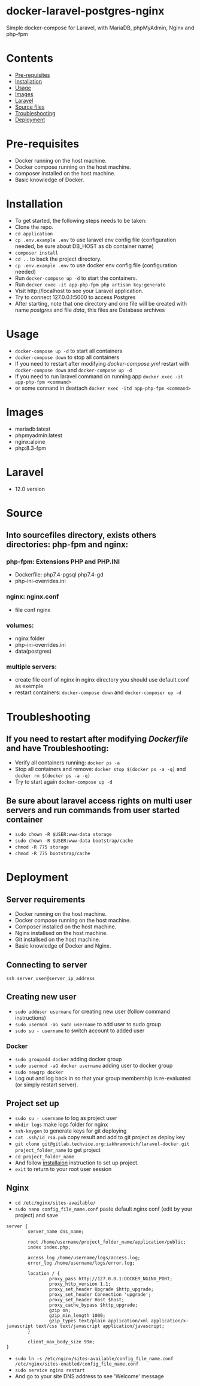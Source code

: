 # docker-laravel-postgres-nginx
Simple docker-compose for Laravel, with MariaDB, phpMyAdmin, Nginx and php-fpm

# Contents
+ [Pre-requisites](#pre-requisites)
+ [Installation](#installation)
+ [Usage](#usage)
+ [Images](#images)
+ [Laravel](#laravel)
+ [Source files](#source)
+ [Troubleshooting](#troubleshooting)
+ [Deployment](#deployment)


# Pre-requisites
* Docker running on the host machine.
* Docker compose running on the host machine.
* composer installed on the host machine.
* Basic knowledge of Docker.
 

# Installation
+ To get started, the following steps needs to be taken:
+ Clone the repo.
+ `cd application`
+ `cp .env.example .env` to use laravel env config file (configuration needed, be sure about DB_HOST as db container name)
+ `composer install`
+ `cd ..` to back the project directory.
+ `cp .env.example .env` to use docker env config file (configuration needed)
+ Run `docker-compose up -d` to start the containers.
+ Run `docker exec -it app-php-fpm php artisan key:generate`
+ Visit http://localhost to see your Laravel application.
+ Try to connect 127.0.0.1:5000 to access Postgres
+ After starting, note that one directory and one file will be created with name *postgres* and file *data*, this files are Database archives

# Usage
+ `docker-compose up -d` to start all containers
+ `docker-compose down` to stop all containers
+ If you need to restart after modifying *docker-compose.yml* restart with `docker-compose down` and `docker-compose up -d`
+ If you need to run laravel command on running app `docker exec -it app-php-fpm <command>`
+ or some connand in deattach `docker exec -itd app-php-fpm <command>`

# Images
+ mariadb:latest
+ phpmyadmin:latest
+ nginx:alpine
+ php:8.3-fpm

# Laravel
+ 12.0 version

# Source

## Into **sourcefiles** directory, exists others directories: **php-fpm** and **nginx**:

### php-fpm: Extensions PHP and PHP.INI
+ Dockerfile: php7.4-pgsql php7.4-gd
+ php-ini-overrides.ini

### nginx: nginx.conf
+ file conf nginx

### volumes:
- nginx folder
- php-ini-overrides.ini
- data(postgres)

### multiple servers:
- create file conf of nginx in nginx directory you should use default.conf as exemple 
- restart containers: `docker-compose down` and `docker-composer up -d`


# Troubleshooting

## If you need to restart after modifying *Dockerfile* and have Troubleshooting:
+ Verify all containers running: `docker ps -a`
+ Stop all containers and remove: `docker stop $(docker ps -a -q)` and `docker rm $(docker ps -a -q)`
+ Try to start again `docker-compose up -d`

## Be sure about laravel access rights on multi user servers and run commands from user started container
+ `sudo chown -R $USER:www-data storage`
+ `sudo chown -R $USER:www-data bootstrap/cache`
+ `chmod -R 775 storage`
+ `chmod -R 775 bootstrap/cache`


# Deployment

## Server requirements
* Docker running on the host machine.
* Docker compose running on the host machine.
* Composer installed on the host machine.
* Nginx installsed on the host machine.
* Git installsed on the host machine.
* Basic knowledge of Docker and Nginx.

## Connecting to server
`ssh server_user@server_ip_address`

## Creating new user
+ `sudo adduser usermane` for creating new user (follow command instructions)
+ `sudo usermod -aG sudo username` to add user to sudo group
+ `sudo su - username` to switch account to added user

### Docker
+ `sudo groupadd docker` adding docker group
+ `sudo usermod -aG docker username` adding user to docker group
+ `sudo newgrp docker`
+ Log out and log back in so that your group membership is re-evaluated (or simply restart server).

## Project set up
+ `sudo su - username` to log as project user
+ `mkdir logs` make logs folder for nginx
+ `ssh-keygen` to generate keys for git deploying
+ `cat .ssh/id_rsa.pub` copy result and add to git project as deploy key
+ `git clone git@gitlab.techvice.org:iakhramovich/laravel-docker.git project_folder_name` to get project
+ `cd project_folder_name`
+ And follow [installaion](#installation) instruction to set up project.
+ `exit` to return to your root user session

## Nginx
+ `cd /etc/nginx/sites-available/`
+ `sudo nano config_file_name.conf` paste default nginx conf (edit by your project) and save
```
server {
        server_name dns_name;

        root /home/username/project_folder_name/application/public;
        index index.php;

        access_log /home/username/logs/access.log;
        error_log /home/username/logs/error.log;

        location / {
                proxy_pass http://127.0.0.1:DOCKER_NGINX_PORT;
                proxy_http_version 1.1;
                proxy_set_header Upgrade $http_upgrade;
                proxy_set_header Connection 'upgrade';
                proxy_set_header Host $host;
                proxy_cache_bypass $http_upgrade;
                gzip on;
                gzip_min_length 1000;
                gzip_types text/plain application/xml application/x-javascript text/css text/javascript application/javascript;
        }

        client_max_body_size 99m;
}
```
+ `sudo ln -s /etc/nginx/sites-available/config_file_name.conf /etc/nginx/sites-enabled/config_file_name.conf`
+ `sudo service nginx restart`
+ And go to your site DNS address to see 'Welcome' message
